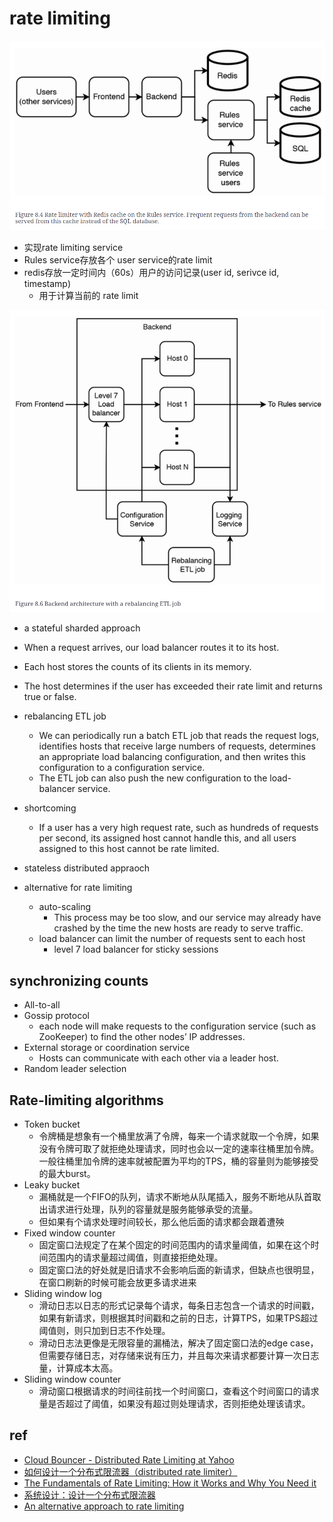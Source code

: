 # rate limiting


![Alt text](img/rate%20limiter.png)
+ 实现rate limiting service
+ Rules service存放各个 user service的rate limit
+ redis存放一定时间内（60s）用户的访问记录(user id, serivce id, timestamp)
    + 用于计算当前的 rate limit


![](img/rebalancing%20ETL%20job.png)
+  a stateful sharded approach
+ When a request arrives, our load balancer routes it to its host. 
+ Each host stores the counts of its clients in its memory.
+ The host determines if the user has exceeded their rate limit and returns true or false. 
+ rebalancing ETL job
    + We can periodically run a batch ETL job that reads the request logs, identifies hosts that receive large numbers of requests, determines an appropriate load balancing configuration, and then writes this configuration to a configuration service. 
    + The ETL job can also push the new configuration to the load-balancer service.
+ shortcoming
    +  If a user has a very high request rate, such as hundreds of requests per second, its assigned host cannot handle this, and all users assigned to this host cannot be rate limited.




+ stateless distributed appraoch

+ alternative for rate limiting
    + auto-scaling
        + This process may be too slow, and our service may already have crashed by the time the new hosts are ready to serve traffic.
    + load balancer can limit the number of requests sent to each host
        + level 7 load balancer for sticky sessions
## synchronizing counts
+ All-to-all
+ Gossip protocol
    + each node will make requests to the configuration service (such as ZooKeeper) to find the other nodes’ IP addresses.
+ External storage or coordination service
    + Hosts can communicate with each other via a leader host. 
+ Random leader selection

## Rate-limiting algorithms
+ Token bucket
    + 令牌桶是想象有一个桶里放满了令牌，每来一个请求就取一个令牌，如果没有令牌可取了就拒绝处理请求，同时也会以一定的速率往桶里加令牌。一般往桶里加令牌的速率就被配置为平均的TPS，桶的容量则为能够接受的最大burst。
+ Leaky bucket
    + 漏桶就是一个FIFO的队列，请求不断地从队尾插入，服务不断地从队首取出请求进行处理，队列的容量就是服务能够承受的流量。
    + 但如果有个请求处理时间较长，那么他后面的请求都会跟着遭殃
+ Fixed window counter
    + 固定窗口法规定了在某个固定的时间范围内的请求量阈值，如果在这个时间范围内的请求量超过阈值，则直接拒绝处理。
    + 固定窗口法的好处就是旧请求不会影响后面的新请求，但缺点也很明显，在窗口刷新的时候可能会放更多请求进来
+ Sliding window log
    + 滑动日志以日志的形式记录每个请求，每条日志包含一个请求的时间戳，如果有新请求，则根据其时间戳和之前的日志，计算TPS，如果TPS超过阈值则，则只加到日志不作处理。
    + 滑动日志法更像是无限容量的漏桶法，解决了固定窗口法的edge case，但需要存储日志，对存储来说有压力，并且每次来请求都要计算一次日志量，计算成本太高。
+ Sliding window counter
    + 滑动窗口根据请求的时间往前找一个时间窗口，查看这个时间窗口的请求量是否超过了阈值，如果没有超过则处理请求，否则拒绝处理该请求。




## ref
+ [Cloud Bouncer - Distributed Rate Limiting at Yahoo](https://yahooeng.tumblr.com/post/111288877956/cloud-bouncer-distributed-rate-limiting-at-yahoo)
+ [如何设计一个分布式限流器（distributed rate limiter）](https://guanhonly.github.io/2020/05/30/distributed-rate-limiter/)
+ [The Fundamentals of Rate Limiting: How it Works and Why You Need it](https://medium.com/@patrikkaura/the-fundamentals-of-rate-limiting-how-it-works-and-why-you-need-it-fd86d39e358d)
+ [系统设计：设计一个分布式限流器](https://jingling.im/posts/design-a-rate-limiter/)
+ [An alternative approach to rate limiting](https://www.figma.com/blog/an-alternative-approach-to-rate-limiting/)